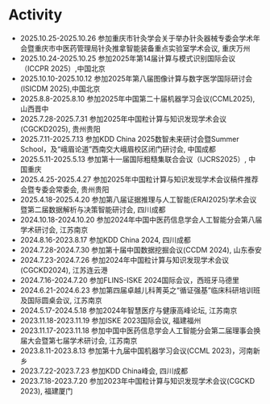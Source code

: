# <i class="fas fa-cog fa-spin"></i> Activity
- 2025.10.25-2025.10.26 参加重庆市针灸学会关于举办针灸器械专委会学术年会暨重庆市中医药管理局针灸推拿智能装备重点实验室学术会议, 重庆万州
- 2025.10.24-2025.10.25 参加2025年第14届计算与模式识别国际会议（ICCPR 2025）,中国北京
- 2025.10.10-2025.10.12 参加2025年第八届图像计算与数字医学国际研讨会(ISICDM 2025),中国北京
- 2025.8.8-2025.8.10 参加2025年中国第二十届机器学习会议(CCML2025), 山西晋中
- 2025.7.28-2025.7.31 参加2025年中国粒计算与知识发现学术会议(CGCKD2025), 贵州贵阳
- 2025.7.11-2025.7.13 参加KDD China 2025数智未来研讨会暨Summer School，及“峨眉论道”西南交大峨眉校区闭门研讨会, 中国成都
- 2025.5.11-2025.5.13 参加第十一届国际粗糙集联合会议（IJCRS2025）, 中国重庆
- 2025.4.25-2025.4.27 参加2025年中国粒计算与知识发现学术会议稿件推荐会暨专委会常委会, 贵州贵阳
- 2025.4.18-2025.4.20 参加第八届证据推理与人工智能(ERAI2025)学术会议暨第二届数据解析与决策智能研讨会, 四川成都
- 2024.10.18-2024.10.20 参加2024年中国中医药信息学会人工智能分会第八届学术研讨会, 江苏南京
- 2024.8.16-2023.8.17 参加KDD China 2024, 四川成都
- 2024.7.28-2024.7.30 参加第十届中国数据挖掘会议(CCDM 2024), 山东泰安
- 2024.7.23-2024.7.26 参加2024年中国粒计算与知识发现学术会议(CGCKD2024), 江苏连云港
- 2024.7.16-2024.7.20 参加FLINS-ISKE 2024国际会议，西班牙马德里
- 2024.6.21-2024.6.23 参加第四届卓越儿科菁英之“循证强基”临床科研培训班及国际圆桌会议, 江苏南京
- 2024.5.17-2024.5.18 参加2024年智慧医疗与健康高峰论坛, 江苏南京
- 2023.11.18-2023.11.19 参加ISKE 2023国际会议, 福建福州
- 2023.11.17-2023.11.18 参加中国中医药信息学会人工智能分会第二届理事会换届大会暨第七届学术研讨会, 江苏南京
- 2023.8.11-2023.8.13 参加第十九届中国机器学习会议(CCML 2023)，河南新乡
- 2023.7.22-2023.7.23 参加KDD China峰会, 四川成都
- 2023.7.18-2023.7.20 参加2023年中国粒计算与知识发现学术会议(CGCKD 2023), 福建厦门
 




